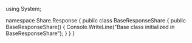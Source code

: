 using System;

namespace Share.Response
{
    public class BaseResponseShare
    {
        public BaseResponseShare()
        {
            Console.WriteLine("Base class initialized in BaseResponseShare");
        }
    }
}